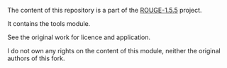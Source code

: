 The content of this repository is a part of the [ROUGE-1.5.5](https://github.com/andersjo/pyrouge) project.

It contains the tools module.

See the original work for licence and application.

I do not own any rights on the content of this module, neither the original authors of this fork.

